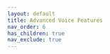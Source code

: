 ```yaml
---
layout: default
title: Advanced Voice Features
nav_order: 6
has_children: true
nav_exclude: true
---
```

